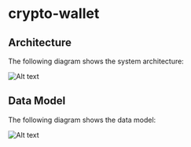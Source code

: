 # crypto-wallet

## Architecture

The following diagram shows the system architecture:

![Alt text](diagrms/cw-architecture.png?raw=true "Architecture") 

## Data Model

The following diagram shows the data model:

![Alt text](diagrms/cw-data-model.png?raw=true "Title") 